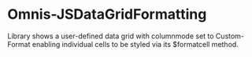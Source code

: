 # Omnis-JSDataGridFormatting
Library shows a user-defined data grid with columnmode set to Custom-Format enabling individual cells to be styled via its $formatcell method.
